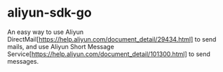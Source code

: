 # aliyun-sdk-go
An easy way to use Aliyun DirectMail[https://help.aliyun.com/document_detail/29434.html] to send mails, and use Aliyun Short Message Service[https://help.aliyun.com/document_detail/101300.html] to send messages.
